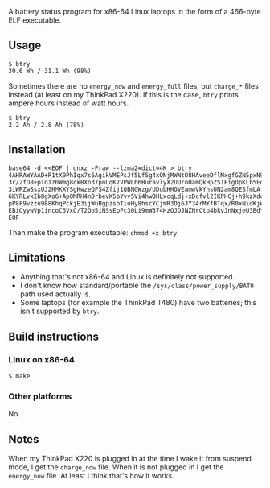 A battery status program for x86-64 Linux laptops in the form of a 466-byte ELF
executable.

## Usage

    $ btry
    30.6 Wh / 31.1 Wh (98%)

Sometimes there are no `energy_now` and `energy_full` files, but `charge_*` files instead
(at least on my ThinkPad X220).  If this is the case, `btry` prints ampere hours instead
of watt hours.

    $ btry
    2.2 Ah / 2.8 Ah (78%)

## Installation

```
base64 -d <<EOF | unxz -Fraw --lzma2=dict=4K > btry
4AHRAWYAAD+R1tX9PhIqx7s6AgikVMEPsJf5Lf5g4xQNjMWNtO8HAveeDflMxgfGZN5pxN98AvJONoWtSD
3r/2fD8+pTo1z0Wmg8ckBXn37pnLqK7VPWLb6BuravlyX2UUroOamQkHpZS1FigDpKLb5Edf65UkxNpkoi
3iWRZwSsxUJ2HMKXYSgHwzeQFS4Zfij1QBNGWzg/UDubHHOVEamwVkYhsUN2am8QESfmLAf7Oi0zmMplZY
6KYRLvkIb8gXo6+Ap0MRH4nDrbevK5bYvv5Vi4hwOHLxcqLdj+xDcfvl2IKPHCj+h9kzXdcGxZDxGKxty3
pP8F9vzzu988KhqPckjE3ijWuBgpzsoTiuHy8hscYCjmR3Dj6JY34rMYfBTqx/R0xNidKjWtm2mdFbS6u2
EBiQyywVp1incoC3VxC/T2Qo5iNSsEpPc30Li9mW374HzQJDJNZNrCtp4bkvJnNxjeU3BdYhiv7XwA
EOF
```

Then make the program executable: `chmod +x btry`.

## Limitations

*   Anything that's not x86-64 and Linux is definitely not supported.
*   I don't know how standard/portable the `/sys/class/power_supply/BAT0` path used
    actually is.
*   Some laptops (for example the ThinkPad T480) have two batteries; this isn't supported
    by `btry`.

## Build instructions

### Linux on x86-64

    $ make

### Other platforms

No.

## Notes

When my ThinkPad X220 is plugged in at the time I wake it from suspend mode, I get the
`charge_now` file.  When it is not plugged in I get the `energy_now` file.  At least I
think that's how it works.
